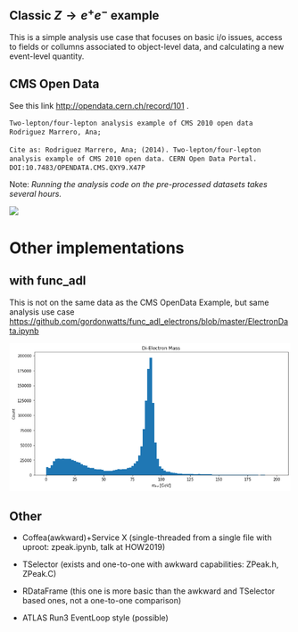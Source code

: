 ## Classic $Z\to e^+ e^-$ example

This is a simple analysis use case that focuses on basic i/o issues, 
access to fields or collumns associated to object-level data, and calculating a new 
event-level quantity. 

## CMS Open Data 

See this link http://opendata.cern.ch/record/101 .

```
Two-lepton/four-lepton analysis example of CMS 2010 open data
Rodriguez Marrero, Ana;

Cite as: Rodriguez Marrero, Ana; (2014). Two-lepton/four-lepton analysis example of CMS 2010 open data. CERN Open Data Portal. DOI:10.7483/OPENDATA.CMS.QXY9.X47P

```

Note: *Running the analysis code on the pre-processed datasets takes several hours.*

![](http://opendata.cern.ch/record/101/files/OutreachExercise2010-massZ.png)



# Other implementations

## with func_adl 

This is not on the same data as the CMS OpenData Example, but same analysis use case
https://github.com/gordonwatts/func_adl_electrons/blob/master/ElectronData.ipynb

![](z-ee-peak.png)


## Other

 * Coffea(awkward)+Service X (single-threaded from a single file with uproot: zpeak.ipynb, talk at HOW2019)

 * TSelector (exists and one-to-one with awkward capabilities: ZPeak.h, ZPeak.C)

 * RDataFrame (this one is more basic than the awkward and TSelector based ones, not a one-to-one comparison)

 * ATLAS Run3 EventLoop style (possible)
